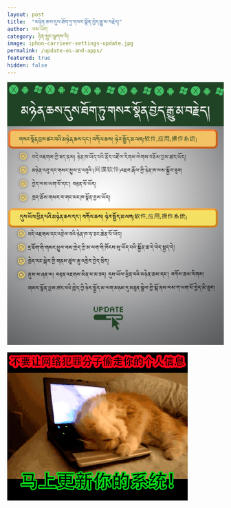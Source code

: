 ```yaml
---
layout: post
title:  "མཉེན་ཆས་དུས་ཐོག་ཏུ་གསར་སྣོན་བྱེད་རྒྱུ་མ་བརྗེད།"
author: ལམ་ཡིག
category: ཉེན་སྲུང་ལྕགས་རི།
image: iphon-carrieer-settings-update.jpg
permalink: /update-os-and-apps/
featured: true
hidden: false
---
```


![update-infographic](/assets/images/Lamyig-UPDATE-768x933.jpg)

![meme](/assets/images/update-CH-2.gif)